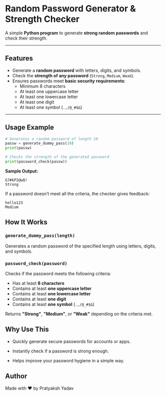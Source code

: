 # Random Password Generator & Strength Checker

A simple **Python program** to generate **strong random passwords** and check their strength.

---

## Features
- Generate a **random password** with letters, digits, and symbols.
- Check the **strength of any password** (`Strong`, `Medium`, `Weak`).
- Ensures passwords meet **basic security requirements**:
  - Minimum 8 characters
  - At least one uppercase letter
  - At least one lowercase letter
  - At least one digit
  - At least one symbol (`.,/@_#$&`)

---

## Usage Example

```python
# Generates a random password of length 10
passw = generate_dummy_pass(10)
print(passw)

# Checks the strength of the generated password
print(password_check(passw))
```
**Sample Output:**
```
G7#kP2@wQ!
Strong
```

If a password doesn’t meet all the criteria, the checker gives feedback:
```
hello123
Medium
```

## How It Works

### `generate_dummy_pass(length)`
Generates a random password of the specified length using letters, digits, and symbols.

### `password_check(password)`
Checks if the password meets the following criteria:

- Has at least **8 characters**  
- Contains at least **one uppercase letter**  
- Contains at least **one lowercase letter**  
- Contains at least **one digit**  
- Contains at least **one symbol** (`.,/@_#$&`)

Returns **"Strong"**, **"Medium"**, or **"Weak"** depending on the criteria met.

## Why Use This

- Quickly generate secure passwords for accounts or apps.

- Instantly check if a password is strong enough.

- Helps improve your password hygiene in a simple way.



## Author
Made with ❤️ by Pratyaksh Yadav